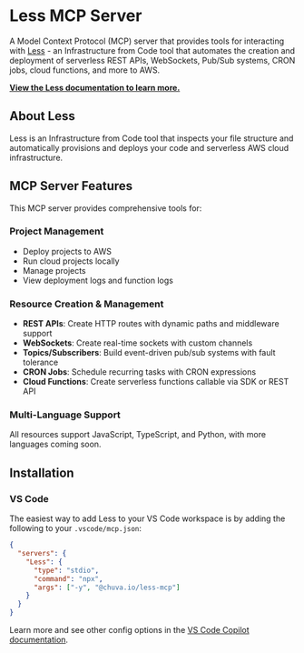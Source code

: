 # Less MCP Server

A Model Context Protocol (MCP) server that provides tools for interacting with [Less](https://less.chuva.io) - an Infrastructure from Code tool that automates the creation and deployment of serverless REST APIs, WebSockets, Pub/Sub systems, CRON jobs, cloud functions, and more to AWS.

**[View the Less documentation to learn more.](https://docs.less.chuva.io)**

## About Less

Less is an Infrastructure from Code tool that inspects your file structure and automatically provisions and deploys your code and serverless AWS cloud infrastructure.

## MCP Server Features

This MCP server provides comprehensive tools for:

### Project Management

- Deploy projects to AWS
- Run cloud projects locally
- Manage projects
- View deployment logs and function logs

### Resource Creation & Management

- **REST APIs**: Create HTTP routes with dynamic paths and middleware support
- **WebSockets**: Create real-time sockets with custom channels
- **Topics/Subscribers**: Build event-driven pub/sub systems with fault tolerance
- **CRON Jobs**: Schedule recurring tasks with CRON expressions
- **Cloud Functions**: Create serverless functions callable via SDK or REST API

### Multi-Language Support

All resources support JavaScript, TypeScript, and Python, with more languages coming soon.

## Installation

### VS Code

The easiest way to add Less to your VS Code workspace is by adding the following to your `.vscode/mcp.json`:

```json
{
  "servers": {
    "Less": {
      "type": "stdio",
      "command": "npx",
      "args": ["-y", "@chuva.io/less-mcp"]
    }
  }
}
```

Learn more and see other config options in the [VS Code Copilot documentation](https://code.visualstudio.com/docs/copilot/chat/mcp-servers#_add-an-mcp-server).
